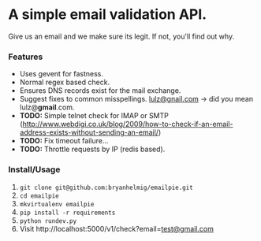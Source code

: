 # A simple email validation API.

Give us an email and we make sure its legit. If not, you'll find out why.


### Features

* Uses gevent for fastness.
* Normal regex based check.
* Ensures DNS records exist for the mail exchange.
* Suggest fixes to common misspellings. lulz@gnail.com -> did you mean lulz@**gmail**.com.
* **TODO:** Simple telnet check for IMAP or SMTP (http://www.webdigi.co.uk/blog/2009/how-to-check-if-an-email-address-exists-without-sending-an-email/)
* **TODO:** Fix timeout failure...
* **TODO:** Throttle requests by IP (redis based).


### Install/Usage

1. `git clone git@github.com:bryanhelmig/emailpie.git`
2. `cd emailpie`
3. `mkvirtualenv emailpie`
4. `pip install -r requirements`
5. `python rundev.py`
6. Visit http://localhost:5000/v1/check?email=test@gmail.com
